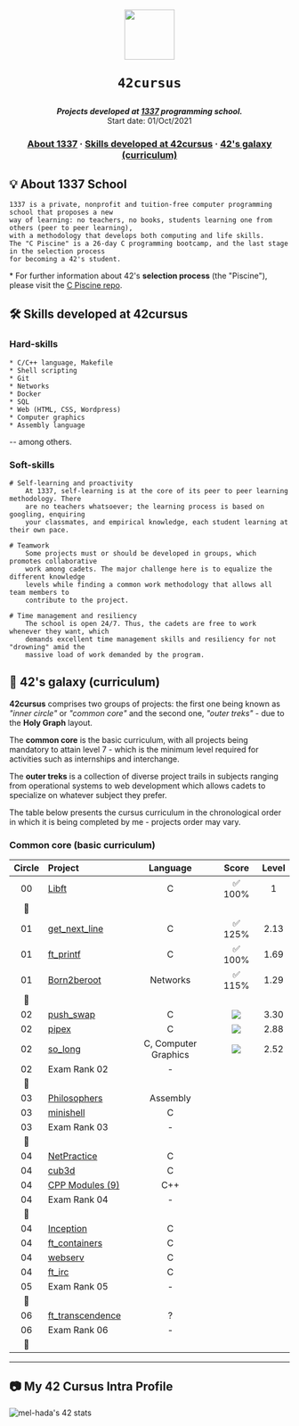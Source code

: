 <h1 align="center">
  <img  width="90" src="https://user-images.githubusercontent.com/19689770/129336866-169b0dc7-ea41-47d4-b50a-d466508031af.png">
  
	42cursus
</h1>

<p align="center">
	<b><i>Projects developed at <a href="https://www.1337.ma/">1337</a> programming school.</i></b><br>
	Start date: 01/Oct/2021
</p>

<h3 align="center">
	<a href="#%EF%B8%8F-about-1337">About 1337</a>
	<span> · </span>
	<a href="#%EF%B8%8F-skills-developed-at-42cursus">Skills developed at 42cursus</a>
	<span> · </span>
	<a href="#-42s-galaxy-curriculum">42's galaxy (curriculum)</a>
</h3>

## 💡 About 1337 School

	1337 is a private, nonprofit and tuition-free computer programming school that proposes a new
	way of learning: no teachers, no books, students learning one from others (peer to peer learning),
	with a methodology that develops both computing and life skills.
	The "C Piscine" is a 26-day C programming bootcamp, and the last stage in the selection process
	for becoming a 42's student.

\* For further information about 42's **selection process** (the "Piscine"), please visit the [C Piscine repo](https://github.com/surfi89/42piscine).

## 🛠️ Skills developed at 42cursus

### Hard-skills

	* C/C++ language, Makefile
	* Shell scripting
	* Git
	* Networks
	* Docker
	* SQL
	* Web (HTML, CSS, Wordpress)
	* Computer graphics
	* Assembly language

-- among others.

### Soft-skills

	# Self-learning and proactivity
		At 1337, self-learning is at the core of its peer to peer learning methodology. There
		are no teachers whatsoever; the learning process is based on googling, enquiring
		your classmates, and empirical knowledge, each student learning at their own pace.

	# Teamwork
		Some projects must or should be developed in groups, which promotes collaborative
		work among cadets. The major challenge here is to equalize the different knowledge
		levels while finding a common work methodology that allows all team members to
		contribute to the project.

	# Time management and resiliency
		The school is open 24/7. Thus, the cadets are free to work whenever they want, which
		demands excellent time management skills and resiliency for not "drowning" amid the
		massive load of work demanded by the program.

## 🌌 42's galaxy (curriculum)

**42cursus** comprises two groups of projects: the first one being known as _"inner circle"_ or _"common core"_ and the second one, _"outer treks"_ - due to the **Holy Graph** layout.

The **common core** is the basic curriculum, with all projects being mandatory to attain level 7 - which is the minimum level required for activities such as internships and interchange.

The **outer treks** is a collection of diverse project trails in subjects ranging from operational systems to web development which allows cadets to specialize on whatever subject they prefer.

The table below presents the cursus curriculum in the chronological order in which it is being completed by me - projects order may vary.

### Common core (basic curriculum)

| Circle | Project                                                      |  Language  |                            Score                              |  Level   |
| :----: | :----------------------------------------------------------- | :--------: | :-----------------------------------------------------------: | :------: |
|00	 |[Libft](https://github.com/m0hs1ne/libft/)		        |C	     | ✅ 100% | 1      |
|:dizzy:|						                |	     |						                     |          |
|01	 |[get_next_line](https://github.com/m0hs1ne/get_next_line)	|C	     | ✅ 125% | 2.13 	 |
|01	 |[ft_printf](https://github.com/m0hs1ne/ft_printf)		|C	     | ✅ 100%| 1.69	|
|01	 |[Born2beroot]()		|Networks    | ✅ 115%      | 1.29		|
|:dizzy:|								|	     |							             |		 |
|02	 |[push_swap](https://github.com/m0hs1ne/push_swap)		|C	| ![](https://badge42.herokuapp.com/api/project/mel-hada/push_swap) |	3.30         |
|02	 |[pipex](https://github.com/m0hs1ne/pipex)							|C	| ![](https://badge42.herokuapp.com/api/project/mel-hada/pipex)      | 2.88		|
|02	 |[so_long](https://github.com/m0hs1ne/so_long)							|C, Computer Graphics	| ![](https://badge42.herokuapp.com/api/project/mel-hada/so_long)      | 2.52		|
|02	 |Exam Rank 02							|-	| 	|	 |
|:dizzy:|								|			|						     |		 |
|03	 |[Philosophers]()						|Assembly		|						     |		 |
|03	 |[minishell]()							|C			|						     |		 |
|03	 |Exam Rank 03							|-			|						     |		 |
|:dizzy:|								|		        |						     |		 |
|04	 |[NetPractice]()						|C			|						     |		 |
|04	 |[cub3d]()							|C			|						     |		 |
|04	 |[CPP Modules (9)]()						|C++			|						     |		 |
|04	 |Exam Rank 04							|-			|						     |		 |
|:dizzy:|								|			|						     |		 |
|04	 |[Inception]()							|C			|						     |		 |
|04	 |[ft_containers]()						|C			|						     |		 |
|04	 |[webserv]()							|C			|						     |		 |
|04	 |[ft_irc]()							|C			|						     |		 |
|05	 |Exam Rank 05							|-			|						     |		 |
|:dizzy:|								|			|						     |		 |
|06	 |[ft_transcendence]()						|?			|						     |		 |
|06	 |Exam Rank 06							|-			|						     |		 |
|:dizzy:|								|			|						     |		 |

------

## :camera: My 42 Cursus Intra Profile

![mel-hada's 42 stats](https://badge42.herokuapp.com/api/stats/mel-hada)
